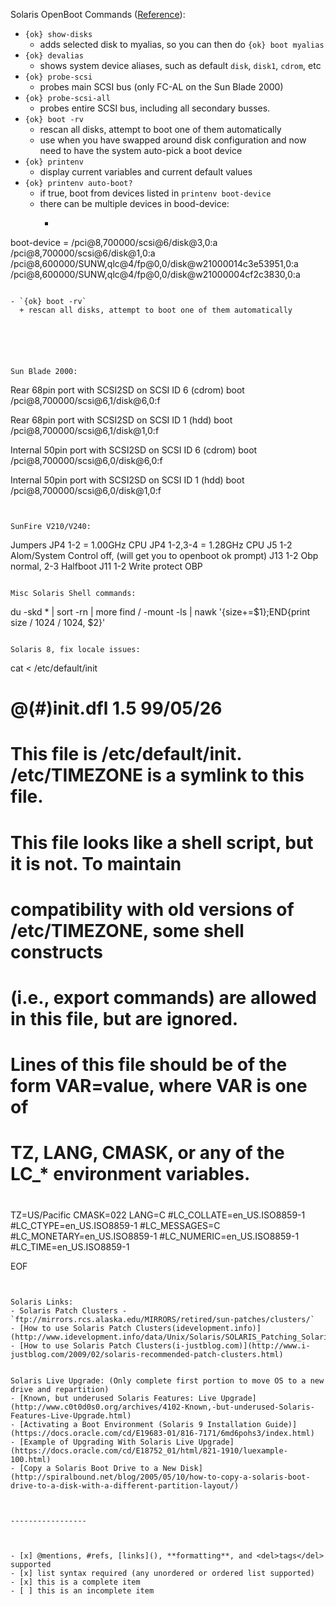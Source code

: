 Solaris OpenBoot Commands ([Reference](http://irtfweb.ifa.hawaii.edu/~spex/computers/spex1/techdocs/1201-hilodog/SunOBP_Quick_Ref.pdf)):

- `{ok} show-disks`
  + adds selected disk to myalias, so you can then do `{ok} boot myalias`
- `{ok} devalias`
  + shows system device aliases, such as default `disk`, `disk1`, `cdrom`, etc
- `{ok} probe-scsi`
  + probes main SCSI bus (only FC-AL on the Sun Blade 2000)
- `{ok} probe-scsi-all`
  + probes entire SCSI bus, including all secondary busses.
- `{ok} boot -rv`
  + rescan all disks, attempt to boot one of them automatically
  + use when you have swapped around disk configuration and now need to have the system auto-pick a boot device
- `{ok} printenv`
  + display current variables and current default values
- `{ok} printenv auto-boot?`
  + if true, boot from devices listed in `printenv boot-device`
  + there can be multiple devices in bood-device:
    - ```printenv boot-device
boot-device =         /pci@8,700000/scsi@6/disk@3,0:a /pci@8,700000/scsi@6/disk@1,0:a /pci@8,600000/SUNW,qlc@4/fp@0,0/disk@w21000014c3e53951,0:a /pci@8,600000/SUNW,qlc@4/fp@0,0/disk@w21000004cf2c3830,0:a
```

- `{ok} boot -rv`
  + rescan all disks, attempt to boot one of them automatically
  
  
  



Sun Blade 2000:
```
Rear 68pin port with SCSI2SD on SCSI ID 6 (cdrom)
boot /pci@8,700000/scsi@6,1/disk@6,0:f

Rear 68pin port with SCSI2SD on SCSI ID 1 (hdd)
boot /pci@8,700000/scsi@6,1/disk@1,0:f

Internal 50pin port with SCSI2SD on SCSI ID 6 (cdrom)
boot /pci@8,700000/scsi@6,0/disk@6,0:f

Internal 50pin port with SCSI2SD on SCSI ID 1 (hdd)
boot /pci@8,700000/scsi@6,0/disk@1,0:f
```


SunFire V210/V240:
```
Jumpers
JP4 1-2     = 1.00GHz CPU
JP4 1-2,3-4 = 1.28GHz CPU
J5  1-2 Alom/System Control off, (will get you to openboot ok prompt)
J13 1-2 Obp normal, 2-3 Halfboot
J11 1-2 Write protect OBP
```

Misc Solaris Shell commands:
```
du -skd * | sort -rn | more
find / -mount -ls | nawk '{size+=$1};END{print size / 1024 / 1024, $2}'
```

Solaris 8, fix locale issues:
```
cat <<EOF > /etc/default/init
# @(#)init.dfl 1.5 99/05/26
#
# This file is /etc/default/init.  /etc/TIMEZONE is a symlink to this file.
# This file looks like a shell script, but it is not.  To maintain
# compatibility with old versions of /etc/TIMEZONE, some shell constructs
# (i.e., export commands) are allowed in this file, but are ignored.
#
# Lines of this file should be of the form VAR=value, where VAR is one of
# TZ, LANG, CMASK, or any of the LC_* environment variables.
#
TZ=US/Pacific
CMASK=022
LANG=C
#LC_COLLATE=en_US.ISO8859-1
#LC_CTYPE=en_US.ISO8859-1
#LC_MESSAGES=C
#LC_MONETARY=en_US.ISO8859-1
#LC_NUMERIC=en_US.ISO8859-1
#LC_TIME=en_US.ISO8859-1

EOF
```


Solaris Links:
- Solaris Patch Clusters - `ftp://mirrors.rcs.alaska.edu/MIRRORS/retired/sun-patches/clusters/`
- [How to use Solaris Patch Clusters(idevelopment.info)](http://www.idevelopment.info/data/Unix/Solaris/SOLARIS_Patching_Solaris_2.8.shtml)
- [How to use Solaris Patch Clusters(i-justblog.com)](http://www.i-justblog.com/2009/02/solaris-recommended-patch-clusters.html)


Solaris Live Upgrade: (Only complete first portion to move OS to a new drive and repartition)
- [Known, but underused Solaris Features: Live Upgrade](http://www.c0t0d0s0.org/archives/4102-Known,-but-underused-Solaris-Features-Live-Upgrade.html)
- [Activating a Boot Environment (Solaris 9 Installation Guide)](https://docs.oracle.com/cd/E19683-01/816-7171/6md6pohs3/index.html)
- [Example of Upgrading With Solaris Live Upgrade](https://docs.oracle.com/cd/E18752_01/html/821-1910/luexample-100.html)
- [Copy a Solaris Boot Drive to a New Disk](http://spiralbound.net/blog/2005/05/10/how-to-copy-a-solaris-boot-drive-to-a-disk-with-a-different-partition-layout/)



-----------------



- [x] @mentions, #refs, [links](), **formatting**, and <del>tags</del> supported
- [x] list syntax required (any unordered or ordered list supported)
- [x] this is a complete item
- [ ] this is an incomplete item
